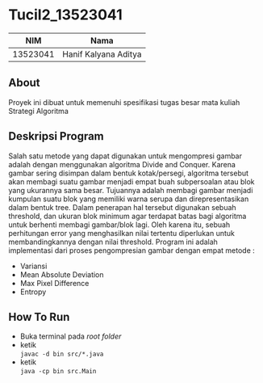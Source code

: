# Tucil2_13523041
 
<div align="center">

| NIM      | Nama                      |
|----------|---------------------------|
| 13523041 | Hanif Kalyana Aditya      |

</div>

## About

Proyek ini dibuat untuk memenuhi spesifikasi tugas besar mata kuliah Strategi Algoritma


## Deskripsi Program

Salah satu metode yang dapat digunakan untuk mengompresi gambar adalah dengan menggunakan algoritma Divide and Conquer. Karena gambar sering disimpan dalam bentuk kotak/persegi, algoritma tersebut akan membagi suatu gambar menjadi empat buah subpersoalan atau blok yang ukurannya sama besar. Tujuannya adalah membagi gambar menjadi kumpulan suatu blok yang memiliki warna serupa dan direpresentasikan dalam bentuk tree. Dalam penerapan hal tersebut digunakan sebuah threshold, dan ukuran blok minimum agar terdapat batas bagi algoritma untuk berhenti membagi gambar/blok lagi. Oleh karena itu, sebuah perhitungan error yang menghasilkan nilai tertentu diperlukan untuk membandingkannya dengan nilai threshold. Program ini adalah implementasi dari proses pengompresian gambar dengan empat metode :
+ Variansi
+ Mean Absolute Deviation 
+ Max Pixel Difference 
+ Entropy 
 

## How To Run
+ Buka terminal pada *root folder*
+ ketik <br />`javac -d bin src/*.java` <br /> 
+ ketik <br />`java -cp bin src.Main` <br /> 